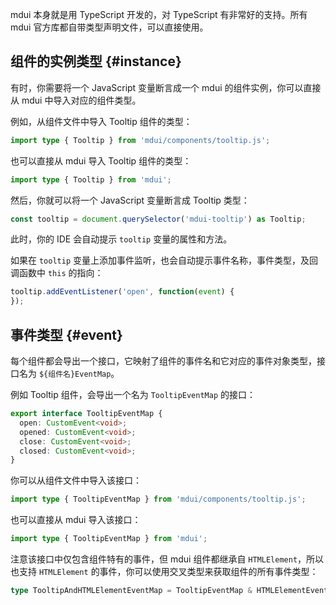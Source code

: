 mdui 本身就是用 TypeScript 开发的，对 TypeScript 有非常好的支持。所有 mdui 官方库都自带类型声明文件，可以直接使用。

## 组件的实例类型 {#instance}

有时，你需要将一个 JavaScript 变量断言成一个 mdui 的组件实例，你可以直接从 mdui 中导入对应的组件类型。

例如，从组件文件中导入 Tooltip 组件的类型：

```ts
import type { Tooltip } from 'mdui/components/tooltip.js';
```

也可以直接从 mdui 导入 Tooltip 组件的类型：

```ts
import type { Tooltip } from 'mdui';
```

然后，你就可以将一个 JavaScript 变量断言成 Tooltip 类型：

```ts
const tooltip = document.querySelector('mdui-tooltip') as Tooltip;
```

此时，你的 IDE 会自动提示 `tooltip` 变量的属性和方法。

如果在 `tooltip` 变量上添加事件监听，也会自动提示事件名称，事件类型，及回调函数中 `this` 的指向：

```ts
tooltip.addEventListener('open', function(event) {
});
```

## 事件类型 {#event}

每个组件都会导出一个接口，它映射了组件的事件名和它对应的事件对象类型，接口名为 `${组件名}EventMap`。

例如 Tooltip 组件，会导出一个名为 `TooltipEventMap` 的接口：

```ts
export interface TooltipEventMap {
  open: CustomEvent<void>;
  opened: CustomEvent<void>;
  close: CustomEvent<void>;
  closed: CustomEvent<void>;
}
```

你可以从组件文件中导入该接口：

```ts
import type { TooltipEventMap } from 'mdui/components/tooltip.js';
```

也可以直接从 mdui 导入该接口：

```ts
import type { TooltipEventMap } from 'mdui';
```

注意该接口中仅包含组件特有的事件，但 mdui 组件都继承自 `HTMLElement`，所以也支持 `HTMLElement` 的事件，你可以使用交叉类型来获取组件的所有事件类型：

```ts
type TooltipAndHTMLElementEventMap = TooltipEventMap & HTMLElementEventMap;
```
